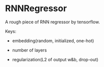 # RNNRegressor
A rough piece of RNN regressor by tensorflow.

Keys:

- embedding(random, initialized, one-hot)

- number of layers

- regularization(L2 of output w&b, drop-out)

  ​
